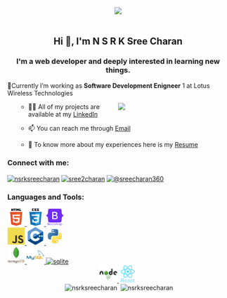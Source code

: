 
<div align="center"><img  src="https://ik.imagekit.io/otrrchrtq/N_S_R_K_Sree_charan_qXO2fDW3G.gif?ik-sdk-version=javascript-1.4.3&updatedAt=1662179806034" width="500px" /></div>


<br/>
<div>
  

#### <h2 align="center">Hi 👋, I'm N S R K Sree Charan</h2>
<h3 align="center">I'm a web developer and deeply interested in learning new things.</h3>
<div>
  <p>🌱Currently I’m working as  <strong>Software Development Enigneer</strong> 1 at Lotus Wireless Technologies</p>
</div>
  <img align="right" src="https://res.cloudinary.com/dub9ymu0j/image/upload/v1662655701/robot-removebg-preview_iwdpoh.png" width="50%" />
<ul>
  
  
- 👨‍💻 All of my projects are available at my [LinkedIn](https://www.linkedin.com/in/nsrksreecharan/)

- 📫 You can reach me through [Email](https://mail.google.com/mail/u/0/#sent?compose=GTvVlcSDXXwGNTpzWMhqzztPMkpMDfkdvpwQDjWzqBJMcDTFkjJmKRnzPbbQTxXntVBzZQJxJDvbd)

- 📄 To know more about my experiences here is my [Resume](https://docs.google.com/document/d/11FwphnzOsmRwis8fTmtoDroFHl8l2V4W/edit?usp=sharing&ouid=103841254493998090371&rtpof=true&sd=true)

</strong>
  </ul>
<h3 align="left">Connect with me:</h3>
<p align="left">
<a href="https://linkedin.com/in/nsrksreecharan" target="blank"><img align="center" src="https://raw.githubusercontent.com/rahuldkjain/github-profile-readme-generator/master/src/images/icons/Social/linked-in-alt.svg" alt="nsrksreecharan" height="30" width="40" /></a>
<a href="https://www.codechef.com/users/sree2charan" target="blank"><img align="center" src="https://cdn.jsdelivr.net/npm/simple-icons@3.1.0/icons/codechef.svg" alt="sree2charan" height="30" width="40" /></a>
<a href="https://www.hackerearth.com/@sreecharan360" target="blank"><img align="center" src="https://raw.githubusercontent.com/rahuldkjain/github-profile-readme-generator/master/src/images/icons/Social/hackerearth.svg" alt="@sreecharan360" height="30" width="40" /></a>
</p>

<h3 align="left">Languages and Tools:</h3>
<div align="flex"> 
  <div > <a href="https://www.w3.org/html/" target="_blank" rel="noreferrer"> <img src="https://raw.githubusercontent.com/devicons/devicon/master/icons/html5/html5-original-wordmark.svg" alt="html5" width="40" height="40"/> </a>
  <a href="https://www.w3schools.com/css/" target="_blank" rel="noreferrer"> <img src="https://raw.githubusercontent.com/devicons/devicon/master/icons/css3/css3-original-wordmark.svg" alt="css3" width="40" height="40"/> </a>
 <a href="https://getbootstrap.com" target="_blank" rel="noreferrer"> <img src="https://raw.githubusercontent.com/devicons/devicon/master/icons/bootstrap/bootstrap-plain-wordmark.svg" alt="bootstrap" width="40" height="40"/> </a>
    </div>
 
  <div ><a href="https://developer.mozilla.org/en-US/docs/Web/JavaScript" target="_blank" rel="noreferrer"> <img src="https://raw.githubusercontent.com/devicons/devicon/master/icons/javascript/javascript-original.svg" alt="javascript" width="40" height="40"/> </a>
<a href="https://www.w3schools.com/cpp/" target="_blank" rel="noreferrer"> <img src="https://raw.githubusercontent.com/devicons/devicon/master/icons/cplusplus/cplusplus-original.svg" alt="cplusplus" width="40" height="40"/> </a>
 <a href="https://www.python.org" target="_blank" rel="noreferrer"> <img src="https://raw.githubusercontent.com/devicons/devicon/master/icons/python/python-original.svg" alt="python" width="40" height="40"/> </a> </div>

<div ><a href="https://www.mongodb.com/" target="_blank" rel="noreferrer"> <img src="https://raw.githubusercontent.com/devicons/devicon/master/icons/mongodb/mongodb-original-wordmark.svg" alt="mongodb" width="40" height="40"/> </a>
<a href="https://www.mysql.com/" target="_blank" rel="noreferrer"> <img src="https://raw.githubusercontent.com/devicons/devicon/master/icons/mysql/mysql-original-wordmark.svg" alt="mysql" width="40" height="40"/> </a>
  <a href="https://www.sqlite.org/" target="_blank" rel="noreferrer"> <img src="https://www.vectorlogo.zone/logos/sqlite/sqlite-icon.svg" alt="sqlite" width="40" height="40"/> </a>  </div>
</div>
 
<div align="center"><a href="https://nodejs.org" target="_blank" rel="noreferrer"> <img src="https://raw.githubusercontent.com/devicons/devicon/master/icons/nodejs/nodejs-original-wordmark.svg" alt="nodejs" width="40" height="40"/> </a><a href="https://reactjs.org/" target="_blank" rel="noreferrer"> <img src="https://raw.githubusercontent.com/devicons/devicon/master/icons/react/react-original-wordmark.svg" alt="react" width="40" height="40"/> </a> </div>


<div align="center">&nbsp;<img  width="40%" src="https://github-readme-stats.vercel.app/api?username=nsrksreecharan&show_icons=true&locale=en" alt="nsrksreecharan" />&nbsp;&nbsp;<img  src="https://github-readme-stats.vercel.app/api/top-langs?username=nsrksreecharan&show_icons=true&locale=en&layout=compact" alt="nsrksreecharan" width="40%" /></div>
